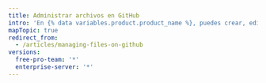 ```yaml
---
title: Administrar archivos en GitHub
intro: 'En {% data variables.product.product_name %}, puedes crear, editar, mover y eliminar archivos en un repositorio.'
mapTopic: true
redirect_from:
  - /articles/managing-files-on-github
versions:
  free-pro-team: '*'
  enterprise-server: '*'
---
```


